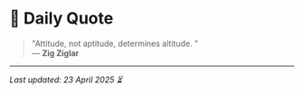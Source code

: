 # 📜 Daily Quote

> "Attitude, not aptitude, determines altitude.  "  
> — **Zig Ziglar**

---

_Last updated: 23 April 2025 ⏳_
